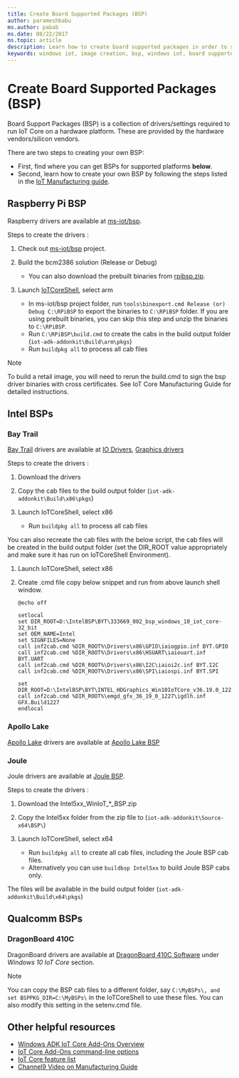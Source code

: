 ```yaml
---
title: Create Board Supported Packages (BSP)
author: parameshbabu
ms.author: pabab
ms.date: 08/22/2017
ms.topic: article
description: Learn how to create board supported packages in order to start assembling and manufacturing your device.
keywords: windows iot, image creation, bsp, windows iot, board supported package 
---
```


# Create Board Supported Packages (BSP)
Board Support Packages (BSP) is a collection of drivers/settings required to run IoT Core on a hardware platform. These are provided by the hardware vendors/silicon vendors.

There are two steps to creating your own BSP:

* First, find where you can get BSPs for supported platforms **below**.
* Second, learn how to create your own BSP by following the steps listed in the [IoT Manufacturing guide](https://docs.microsoft.com/windows-hardware/manufacture/iot/create-a-new-bsp).

## Raspberry Pi BSP
Raspberry drivers are available at [ms-iot/bsp](https://github.com/ms-iot/bsp).

Steps to create the drivers :

1. Check out [ms-iot/bsp](https://github.com/ms-iot/bsp) project.
2. Build the bcm2386 solution (Release or Debug)
    * You can also download the prebuilt binaries from [rpibsp.zip](https://github.com/ms-iot/iot-adk-addonkit/releases/download/RPiBSP/rpibsp.zip). 
3. Launch [IoTCoreShell](https://github.com/ms-iot/iot-adk-addonkit), select arm

    * In ms-iot/bsp project folder, run `tools\binexport.cmd Release (or) Debug C:\RPiBSP` to export the binaries to `C:\RPiBSP` folder. If you are using prebuilt binaries, you can skip this step and unzip the binaries to `C:\RPiBSP`.
    * Run `C:\RPiBSP\build.cmd` to create the cabs in the build output folder (`iot-adk-addonkit\Build\arm\pkgs`)
    * Run `buildpkg all` to process all cab files

> [!NOTE]
> To build a retail image, you will need to rerun the build.cmd to sign the bsp driver binaries with cross certificates. See IoT Core Manufacturing Guide for detailed instructions.

## Intel BSPs

### Bay Trail

[Bay Trail](https://www.intel.com/content/www/us/en/embedded/products/bay-trail/overview.html) drivers are available at [IO Drivers](https://downloadcenter.intel.com/download/25618), [Graphics drivers](https://downloadcenter.intel.com/download/25606)

Steps to create the drivers :

1. Download the drivers
2. Copy the cab files to the build output folder (`iot-adk-addonkit\Build\x86\pkgs`)
3. Launch IoTCoreShell, select x86

    * Run `buildpkg all` to process all cab files

You can also recreate the cab files with the below script, the cab files will be created in the build output folder
(set the DIR_ROOT value appropriately and make sure it has run on IoTCoreShell Environment).

1. Launch IoTCoreShell, select x86
2. Create .cmd file copy below snippet and run from above launch shell window.

    ```
    @echo off

    setlocal
    set DIR_ROOT=D:\IntelBSP\BYT\333669_002_bsp_windows_10_iot_core-32_bit
    set OEM_NAME=Intel
    set SIGNFILES=None
    call inf2cab.cmd %DIR_ROOT%\Drivers\x86\GPIO\iaiogpio.inf BYT.GPIO
    call inf2cab.cmd %DIR_ROOT%\Drivers\x86\HSUART\iaiouart.inf BYT.UART
    call inf2cab.cmd %DIR_ROOT%\Drivers\x86\I2C\iaioi2c.inf BYT.I2C
    call inf2cab.cmd %DIR_ROOT%\Drivers\x86\SPI\iaiospi.inf BYT.SPI

    set DIR_ROOT=D:\IntelBSP\BYT\INTEL_HDGraphics_Win10IoTCore_v36.19.0_1227_PV
    call inf2cab.cmd %DIR_ROOT%\emgd_gfx_36_19_0_1227\igdlh.inf GFX.Build1227
    endlocal
    ```

### Apollo Lake

[Apollo Lake](https://www.intel.com/content/www/us/en/embedded/products/apollo-lake/overview.html) drivers are available at [Apollo Lake BSP](https://www.intel.com/content/www/us/en/embedded/products/apollo-lake/technical-library.html#grouping=3)

### Joule

Joule drivers are available at [Joule BSP](https://downloadcenter.intel.com/download/26797/Windows-10-IoT-Core-Files-for-Intel-Joule-Compute-Module).

Steps to create the drivers :

1. Download the Intel5xx_WinIoT_*_BSP.zip 
2. Copy the Intel5xx folder from the zip file to (`iot-adk-addonkit\Source-x64\BSP\`)
3. Launch IoTCoreShell, select x64

    * Run `buildpkg all` to create all cab files, including the Joule BSP cab files. 
    * Alternatively you can use `buildbsp Intel5xx` to build Joule BSP cabs only. 

The files will be available in the build output folder (`iot-adk-addonkit\Build\x64\pkgs`) 


## Qualcomm BSPs

### DragonBoard 410C

DragonBoard drivers are available at [DragonBoard 410C Software](https://developer.qualcomm.com/hardware/dragonboard-410c/software) under *Windows 10 IoT Core* section.


> [!NOTE]
> You can copy the BSP cab files to a different folder, say `C:\MyBSPs\, and set BSPPKG_DIR=C:\MyBSPs\` in the IoTCoreShell to use these files. You can also modify this setting in the setenv.cmd file.


## Other helpful resources

* [Windows ADK IoT Core Add-Ons Overview](https://docs.microsoft.com/windows-hardware/manufacture/iot/iot-core-adk-addons)
* [IoT Core Add-Ons command-line options](https://msdn.microsoft.com/windows/hardware/commercialize/manufacture/iot/iot-core-adk-addons-command-line-options)
* [IoT Core feature list](https://docs.microsoft.com/windows-hardware/manufacture/iot/iot-core-feature-list)
* [Channel9 Video on Manufacturing Guide](https://channel9.msdn.com/events/Build/2017/B8085)
